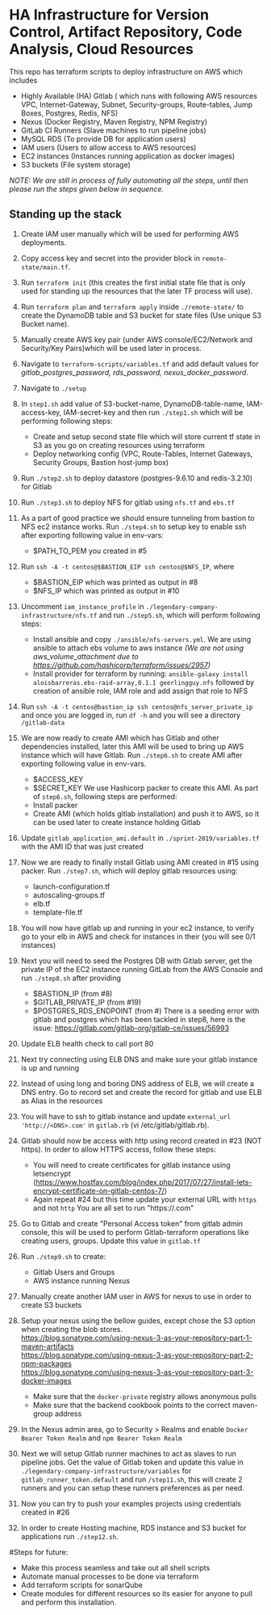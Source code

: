 # HA Infrastructure for Version Control, Artifact Repository, Code Analysis, Cloud Resources

This repo has terraform scripts to deploy infrastructure on AWS which includes 
- Highly Available (HA) Gitlab ( which runs with following AWS resources VPC, Internet-Gateway, Subnet, Security-groups, Route-tables, Jump Boxes, Postgres, Redis, NFS)
- Nexus (Docker Registry, Maven Registry, NPM Registry)
- GitLab CI Runners (Slave machines to run pipeline jobs)
- MySQL RDS (To provide DB for application users)
- IAM users (Users to allow access to AWS resources)
- EC2 instances (Instances running application as docker images)
- S3 buckets (File system storage)

*NOTE: We are still in process of fully automating all the steps, until then please run the steps given below in sequence.*

## Standing up the stack

1. Create IAM user manually which will be used for performing AWS deployments.
2. Copy access key and secret into the provider block in `remote-state/main.tf`.
3. Run `terraform init` (this creates the first initial state file that is only used for standing up the resources that the later TF process will use).
4. Run `terraform plan` and `terraform apply` inside `./remote-state/` to create the DynamoDB table and S3 bucket for state files (Use unique S3 Bucket name). 
5. Manually create AWS key pair (under AWS console/EC2/Network and Security/Key Pairs)which will be used later in process.
6. Navigate to `terraform-scripts/variables.tf` and add default values for *gitlab_postgres_password, rds_password, nexus_docker_password*.
7. Navigate to `./setup`
8. In `step1.sh` add value of S3-bucket-name, DynamoDB-table-name, IAM-access-key, IAM-secret-key and then run `./step1.sh` which will be performing following steps: 
    - Create and setup second state file which will store current tf state in S3 as you go on creating resources using terraform
    - Deploy networking config (VPC, Route-Tables, Internet Gateways, Security Groups, Bastion host-jump box)
9. Run `./step2.sh` to deploy datastore (postgres-9.6.10 and redis-3.2.10) for Gitlab
10. Run `./step3.sh` to deploy NFS for gitlab using `nfs.tf` and `ebs.tf`
11. As a part of good practice we should ensure tunneling from bastion to NFS ec2 instance works. Run `./step4.sh` to setup key to enable ssh after exporting following value in env-vars:
     - $PATH_TO_PEM you created in #5 
12. Run `ssh -A -t centos@$BASTION_EIP ssh centos@$NFS_IP`, where 
    - $BASTION_EIP which was printed as output in #8
    - $NFS_IP which was printed as output in #10
13. Uncomment `iam_instance_profile` in `./legendary-company-infrastructure/nfs.tf` and run `./step5.sh`, which will perform following steps:
    - Install ansible and copy `./ansible/nfs-servers.yml`. We are using ansible to attach ebs volume to aws instance *(We are not using aws_volume_attachment due to https://github.com/hashicorp/terraform/issues/2957)*
    - Install provider for terraform by running: `ansible-galaxy install aloisbarreras.ebs-raid-array,0.1.1 geerlingguy.nfs` followed by creation of  ansible role, IAM role and add assign that role to NFS
14. Run `ssh -A -t centos@bastion_ip ssh centos@nfs_server_private_ip` and once you are logged in, run `df -h` and you will see a directory `/gitlab-data`
15. We are now ready to create AMI which has Gitlab and other dependencies installed, later this AMI will be used to bring up AWS instance which will have Gitlab. Run `./step6.sh` to create AMI after exporting following value in env-vars.
    - $ACCESS_KEY
    - $SECRET_KEY
   We use Hashicorp packer to create this AMI. As part of `step6.sh`, following steps are performed:
    - Install packer
    - Create AMI (which holds gitlab installation) and push it to AWS, so it can be used later to create instance holding Gitlab
16. Update `gitlab_application_ami.default` in `./sprint-2019/variables.tf` with the AMI ID that was just created
17. Now we are ready to finally install Gitlab using AMI created in #15 using packer. Run `./step7.sh`, which will deploy gitlab resources using:
    - launch-configuration.tf
    - autoscaling-groups.tf
    - elb.tf
    - template-file.tf
18. You will now have gitlab up and running in your ec2 instance, to verify go to your elb in AWS  and check for instances in their (you will see
    0/1 instances)
19. Next you will need to seed the Postgres DB with Gitlab server, get the private IP of the EC2 instance running GitLab from the AWS Console and run `./step8.sh` after providing 
    - $BASTION_IP (from #8)
    - $GITLAB_PRIVATE_IP (from #19)
    - $POSTGRES_RDS_ENDPOINT (from #)
   There is a seeding error with gitlab and postgres which has been tackled in step8, here is the issue: https://gitlab.com/gitlab-org/gitlab-ce/issues/56993
20. Update ELB health check to call port 80
21. Next try connecting using ELB DNS and make sure your gitlab instance is up and running
22. Instead of using long and boring DNS address of ELB, we will create a DNS entry. Go to record set and create the record for gitlab and use ELB as Alias in the resources
23. You will have to ssh to gitlab instance and update `external_url 'http://<DNS>.com'` in `gitlab.rb` (vi /etc/gitlab/gitlab.rb).
24. Gitlab should now be access with http using record created in #23 (NOT https).
  In order to allow HTTPS access, follow these steps: 
    - You will need to create certificates for gitlab instance using letsencrypt (https://www.hostfav.com/blog/index.php/2017/07/27/install-lets-encrypt-certificate-on-gitlab-centos-7/)
    - Again repeat #24 but this time update your external URL with `https` and not `http`
  You are all set to run "https://<DNS>.com"
25. Go to Gitlab and create "Personal Access token" from gitlab admin console, this will be used to perform Gitlab-terraform operations like creating users, groups. Update this value in `gitlab.tf`
26. Run `./step9.sh` to create:
    - Gitlab Users and Groups
    - AWS instance running Nexus
27. Manually create another IAM user in AWS for nexus to use in order to create S3 buckets
28. Setup your nexus using the bellow guides, except chose the S3 option when creating the blob stores.  
    https://blog.sonatype.com/using-nexus-3-as-your-repository-part-1-maven-artifacts  
    https://blog.sonatype.com/using-nexus-3-as-your-repository-part-2-npm-packages  
    https://blog.sonatype.com/using-nexus-3-as-your-repository-part-3-docker-images
    
    -   Make sure that the `docker-private` registry allows anonymous pulls
    -   Make sure that the backend cookbook points to the correct maven-group address
29. In the Nexus admin area, go to Security > Realms and enable `Docker Bearer Token Realm` and `npm Bearer Token Realm`
30. Next we will setup Gitlab runner machines to act as slaves to run pipeline jobs. Get the value of Gitlab token and update this value in `./legendary-company-infrastructure/variables` for `gitlab_runner_token.default`
    and run `/step11.sh`, this will create 2 runners and you can setup these runners preferences as per need. 
31. Now you can try to push your examples projects using credentials created in #26
32. In order to create Hosting machine, RDS instance and S3 bucket for applications run `./step12.sh`.

#Steps for future:

- Make this process seamless and take out all shell scripts 
- Automate manual processes to be done via terraform
- Add terraform scripts for sonarQube
- Create modules for different resources so its easier for anyone to pull and perform this installation. 